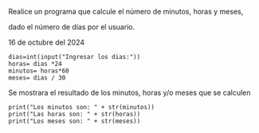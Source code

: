 Realice un programa que calcule el número de minutos, horas y meses,

dado el número de días por el usuario.

16 de octubre del 2024
```
dias=int(input("Ingresar los dias:"))
horas= dias *24
minutos= horas*60
meses= dias / 30
```
Se mostrara el resultado de los minutos, horas y/o meses que se calculen
```
print("Los minutos son: " + str(minutos))
print("Las horas son: " + str(horas))
print("Los meses son: " + str(meses))
```
